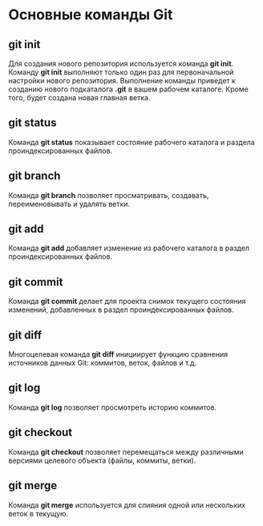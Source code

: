# Основные команды **Git**

## **git init**
Для создания нового репозитория используется команда **git init**. Команду **git init** выполняют только один раз для первоначальной настройки нового репозитория. Выполнение команды приведет к созданию нового подкаталога **.git** в вашем рабочем каталоге. Кроме того, будет создана новая главная ветка.

## **git status**
Команда  **git status** показывает состояние рабочего каталога и раздела проиндексированных файлов.

## **git branch**
Команда **git branch** позволяет просматривать, создавать, переименовывать и удалять ветки.

## **git add**
Команда **git add** добавляет изменение из рабочего каталога в раздел проиндексированных файлов.
## **git commit**

Команда **git commit** делает для проекта снимок текущего состояния изменений, добавленных в раздел проиндексированных файлов.

## **git diff**
Многоцелевая команда **git diff** инициирует функцию сравнения источников данных Git: коммитов, веток, файлов и т.д.

## **git log**
Команда **git log** позволяет просмотреть историю коммитов.

## **git checkout**
Команда **git checkout** позволяет перемещаться между различными версиями целевого объекта (файлы, коммиты, ветки).

## **git merge**
Команда **git merge** используется для слияния одной или нескольких веток в текущую.
